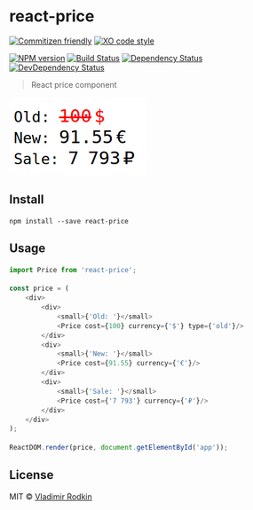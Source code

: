 # react-price

[![Commitizen friendly][commitizen-image]][commitizen-url]
[![XO code style][codestyle-image]][codestyle-url]

[![NPM version][npm-image]][npm-url]
[![Build Status][travis-image]][travis-url]
[![Dependency Status][depstat-image]][depstat-url]
[![DevDependency Status][depstat-dev-image]][depstat-dev-url]

> React price component

![](preview.png)

## Install

```
npm install --save react-price
```

## Usage

```js
import Price from 'react-price';

const price = (
	<div>
		<div>
			<small>{'Old: '}</small>
			<Price cost={100} currency={'$'} type={'old'}/>
		</div>
		<div>
			<small>{'New: '}</small>
			<Price cost={91.55} currency={'€'}/>
		</div>
		<div>
			<small>{'Sale: '}</small>
			<Price cost={'7 793'} currency={'₽'}/>
		</div>
	</div>
);

ReactDOM.render(price, document.getElementById('app'));
```

## License

MIT © [Vladimir Rodkin](https://github.com/VovanR)

[commitizen-url]: http://commitizen.github.io/cz-cli/
[commitizen-image]: https://img.shields.io/badge/commitizen-friendly-brightgreen.svg?style=flat-square

[codestyle-url]: https://github.com/sindresorhus/xo
[codestyle-image]: https://img.shields.io/badge/code_style-XO-5ed9c7.svg?style=flat-square

[npm-url]: https://npmjs.org/package/react-price
[npm-image]: https://img.shields.io/npm/v/react-price.svg?style=flat-square

[travis-url]: https://travis-ci.org/VovanR/react-price
[travis-image]: https://img.shields.io/travis/VovanR/react-price.svg?style=flat-square

[depstat-url]: https://david-dm.org/VovanR/react-price
[depstat-image]: https://david-dm.org/VovanR/react-price.svg?style=flat-square

[depstat-dev-url]: https://david-dm.org/VovanR/react-price
[depstat-dev-image]: https://david-dm.org/VovanR/react-price/dev-status.svg?style=flat-square
